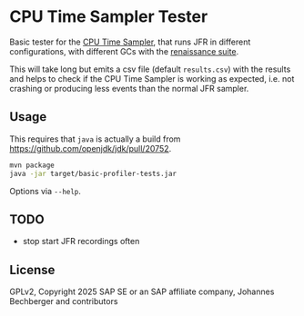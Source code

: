 CPU Time Sampler Tester
=======================

Basic tester for the [CPU Time Sampler](https://github.com/openjdk/jdk/pull/20752), that runs JFR in different configurations,
with different GCs with the [renaissance suite](https://renaissance.dev/).

This will take long but emits a csv file (default `results.csv`) with the results
and helps to check if the CPU Time Sampler is working as expected, i.e. not crashing
or producing less events than the normal JFR sampler.

Usage
-----
This requires that `java` is actually a build from https://github.com/openjdk/jdk/pull/20752.

```bash
mvn package
java -jar target/basic-profiler-tests.jar
```

Options via `--help`.

TODO
----
- stop start JFR recordings often

License
-------
GPLv2, Copyright 2025 SAP SE or an SAP affiliate company, Johannes Bechberger and contributors